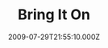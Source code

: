 ---
title: "Bring It On"
year: 2000
date: 2009-07-29T21:55:10.000Z
permalink: /almanac/movies/2009-07-29-bring-it-on/index.html
link: https://letterboxd.com/rknightuk/film/bring-it-on/
rating: 3
tmdbid: 1588
---